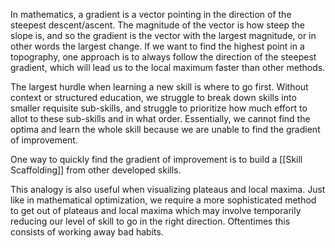 In mathematics, a gradient is a vector pointing in the direction of the steepest descent/ascent. The magnitude of the vector is how steep the slope is, and so the gradient is the vector with the largest magnitude, or in other words the largest change. If we want to find the highest point in a topography, one approach is to always follow the direction of the steepest gradient, which will lead us to the local maximum faster than other methods.

The largest hurdle when learning a new skill is where to go first. Without context or structured education, we struggle to break down skills into smaller requisite sub-skills, and struggle to prioritize how much effort to allot to these sub-skills and in what order. Essentially, we cannot find the optima and learn the whole skill because we are unable to find the gradient of improvement. 

One way to quickly find the gradient of improvement is to build a [[Skill Scaffolding]] from other developed skills.

This analogy is also useful when visualizing plateaus and local maxima. Just like in mathematical optimization, we require a more sophisticated method to get out of plateaus and local maxima which may involve temporarily reducing our level of skill to go in the right direction. Oftentimes this consists of working away bad habits.